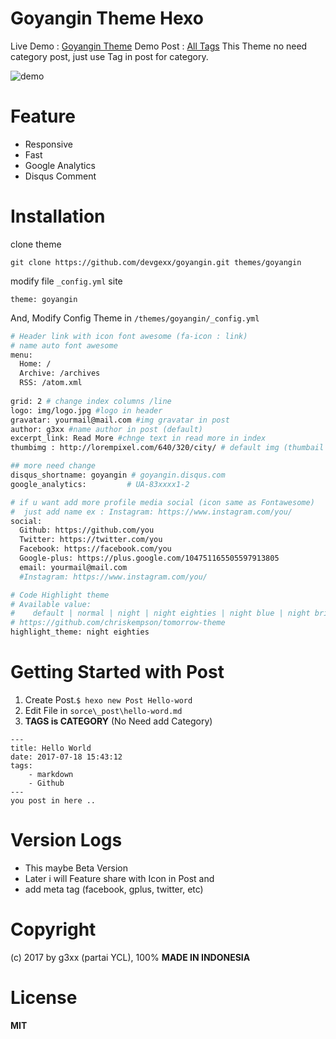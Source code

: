 # Goyangin Theme Hexo
Live Demo : [Goyangin Theme](http://goyangin.0x3g.com/)
Demo Post : [All Tags](http://goyangin.0x3g.com/2017/07/tag-all-in-post/)
This Theme no need category post, just use Tag in post for category.

![demo](http://g3xdev.com/images/goyangin.png)

# Feature
 - Responsive 
 - Fast
 - Google Analytics
 - Disqus Comment
# Installation
clone theme

    git clone https://github.com/devgexx/goyangin.git themes/goyangin
    
modify file `_config.yml` site

    theme: goyangin

And, Modify Config Theme in `/themes/goyangin/_config.yml`
```sh
# Header link with icon font awesome (fa-icon : link)
# name auto font awesome
menu:
  Home: /
  Archive: /archives
  RSS: /atom.xml
  
grid: 2 # change index columns /line
logo: img/logo.jpg #logo in header
gravatar: yourmail@mail.com #img gravatar in post
author: g3xx #name author in post (default)
excerpt_link: Read More #chnge text in read more in index
thumbimg : http://lorempixel.com/640/320/city/ # default img (thumbail post) if post no image

## more need change
disqus_shortname: goyangin # goyangin.disqus.com
google_analytics:         # UA-83xxxx1-2

# if u want add more profile media social (icon same as Fontawesome)
#  just add name ex : Instagram: https://www.instagram.com/you/
social:
  Github: https://github.com/you
  Twitter: https://twitter.com/you
  Facebook: https://facebook.com/you
  Google-plus: https://plus.google.com/104751165505597913805
  email: yourmail@mail.com
  #Instagram: https://www.instagram.com/you/

# Code Highlight theme
# Available value:
#    default | normal | night | night eighties | night blue | night bright
# https://github.com/chriskempson/tomorrow-theme
highlight_theme: night eighties
```
# Getting Started with Post
1. Create Post.`$ hexo new Post Hello-word`
2. Edit File in `sorce\_post\hello-word.md`
3. **TAGS is CATEGORY** (No Need add Category)
```
---
title: Hello World
date: 2017-07-18 15:43:12
tags: 
    - markdown 
    - Github
---
you post in here ..
```
# Version Logs
- This maybe Beta Version 
- Later i will Feature share with Icon in Post and
- add meta tag (facebook, gplus, twitter, etc)
# Copyright
(c) 2017 by g3xx (partai YCL), 100% **MADE IN INDONESIA**
# License
**MIT**
